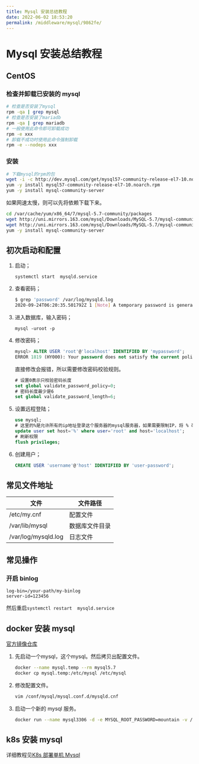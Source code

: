 ```yaml
---
title: Mysql 安装总结教程
date: 2022-06-02 18:53:20
permalink: /middleware/mysql/9862fe/
---
```

# Mysql 安装总结教程

## CentOS

### 检查并卸载已安装的 mysql

```bash
# 检查是否安装了mysql
rpm -qa | grep mysql 
# 检查是否安装了mariadb
rpm -qa | grep mariadb 
# 一般使用此命令即可卸载成功
rpm -e xxx  
# 卸载不成功时使用此命令强制卸载
rpm -e --nodeps xxx 
```

### 安装

```bash
# 下载mysql的rpm的包
wget -i -c http://dev.mysql.com/get/mysql57-community-release-el7-10.noarch.rpm
yum -y install mysql57-community-release-el7-10.noarch.rpm
yum -y install mysql-community-server
```

如果网速太慢，则可以先将依赖下载下来。

```bash
cd /var/cache/yum/x86_64/7/mysql-5.7-community/packages
wget http://uni.mirrors.163.com/mysql/Downloads/MySQL-5.7/mysql-community-client-5.7.31-1.el7.x86_64.rpm
wget http://uni.mirrors.163.com/mysql/Downloads/MySQL-5.7/mysql-community-server-5.7.31-1.el7.x86_64.rpm
yum -y install mysql-community-server
```

## 初次启动和配置

1. 启动；
    ```shell
    systemctl start  mysqld.service
    ```
   
2. 查看密码；
    ```bash
    $ grep 'password' /var/log/mysqld.log 
    2020-09-24T06:20:35.501792Z 1 [Note] A temporary password is generated for root@localhost: efTxxx3U32)t
    ```
   
3. 进入数据库，输入密码；
    ```shell
    mysql -uroot -p
    ```

4. 修改密码；

    ```sql
    mysql> ALTER USER 'root'@'localhost' IDENTIFIED BY 'mypassword';
    ERROR 1819 (HY000): Your password does not satisfy the current policy requirements
    ```

    直接修改会报错，所以需要修改密码校验规则。
    
    ```sql
    # 设置0表示只校验密码长度
    set global validate_password_policy=0;
    # 密码长度最少是6
    set global validate_password_length=6;
    ```

5. 设置远程登陆；

    ```sql
    use mysql;
    # 这里的%是允许所有的ip地址登录这个服务器的mysql服务器，如果需要限制IP，将 % 改为相应的 IP 即可
    update user set host='%' where user='root' and host='localhost';
    # 刷新权限
    flush privileges;
    ```

6. 创建用户；
    
    ```sql
    CREATE USER 'username'@'host' IDENTIFIED BY 'user-password';
    ```

## 常见文件地址

| 文件                  | 文件路径     |
|---------------------|----------|
| /etc/my.cnf         | 配置文件     |
| /var/lib/mysql      | 数据库文件目录  |
| /var/log/mysqld.log | 日志文件     |

## 常见操作

### 开启 binlog

```
log-bin=/your-path/my-binlog
server-id=123456
```

然后重启`systemctl restart  mysqld.service`

## docker 安装 mysql

[官方镜像仓库](https://hub.docker.com/_/mysql)

1. 先启动一个mysql，这个mysql。然后拷贝出配置文件。

    ```bash
    docker --name mysql.temp --rm mysql5.7
    docker cp mysql.temp:/etc/mysql /etc/mysql
    ```

2. 修改配置文件。

    ```bash
    vim /conf/mysql/mysql.conf.d/mysqld.cnf
    ```

3. 启动一个新的 mysql 服务。

    ```bash
    docker run --name mysql3306 -d -e MYSQL_ROOT_PASSWORD=mountain -v /var/lib/mysql:/var/lib/mysql -v /etc/mysql:/etc/mysql -p 3306:3306 mysql:5.7
    ```

## k8s 安装 mysql
详细教程见[K8s 部署单机 Mysql](/cloudNative/k8s/104a10/)
